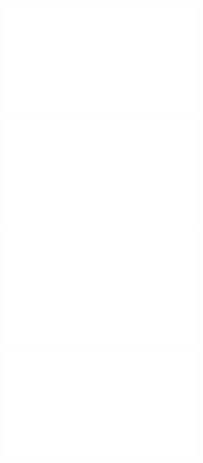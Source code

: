 ![](https://raw.githubusercontent.com/dsj7419/gh-stats/master/generated/overview.svg#gh-dark-mode-only)
![](https://raw.githubusercontent.com/dsj7419/gh-stats/master/generated/overview.svg#gh-light-mode-only)
![](https://raw.githubusercontent.com/dsj7419/gh-stats/master/generated/languages.svg#gh-dark-mode-only)
![](https://raw.githubusercontent.com/dsj7419/gh-stats/master/generated/languages.svg#gh-light-mode-only)
